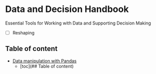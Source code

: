 # Data and Decision Handbook

Essential Tools for Working with Data and Supporting Decision Making
- [ ] Reshaping
 
## Table of content

* [Data manipulation with Pandas](https://github.com/ChrDobbert/DataAndDecisionHandbook/blob/main/notebooks/Data-manipulation-with-Pandas.ipynb)
    * [toc](## Table of content) 
